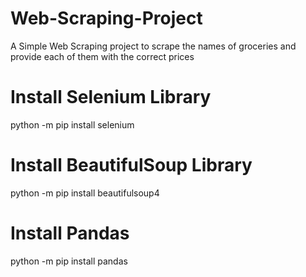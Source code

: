 # Web-Scraping-Project
A Simple Web Scraping project to scrape the names of groceries and provide each of them with the correct prices

# Install Selenium Library
python -m pip install selenium

# Install BeautifulSoup Library
python -m pip install beautifulsoup4

# Install Pandas
python -m pip install pandas
